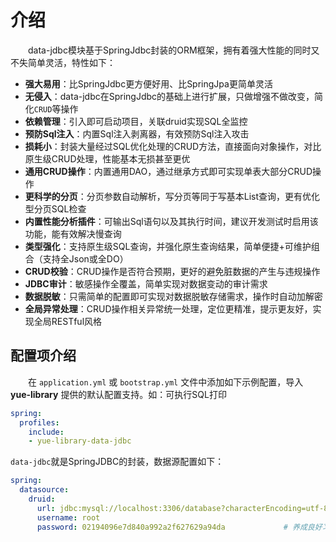 # 介绍
　　data-jdbc模块基于SpringJdbc封装的ORM框架，拥有着强大性能的同时又不失简单灵活，特性如下：
- **强大易用**：比SpringJdbc更方便好用、比SpringJpa更简单灵活
- **无侵入**：data-jdbc在SpringJdbc的基础上进行扩展，只做增强不做改变，简化`CRUD`等操作
- **依赖管理**：引入即可启动项目，关联druid实现SQL全监控
- **预防Sql注入**：内置Sql注入剥离器，有效预防Sql注入攻击
- **损耗小**：封装大量经过SQL优化处理的CRUD方法，直接面向对象操作，对比原生级CRUD处理，性能基本无损甚至更优
- **通用CRUD操作**：内置通用DAO，通过继承方式即可实现单表大部分CRUD操作
- **更科学的分页**：分页参数自动解析，写分页等同于写基本List查询，更有优化型分页SQL检查
- **内置性能分析插件**：可输出Sql语句以及其执行时间，建议开发测试时启用该功能，能有效解决慢查询
- **类型强化**：支持原生级SQL查询，并强化原生查询结果，简单便捷+可维护组合（支持全Json或全DO）
- **CRUD校验**：CRUD操作是否符合预期，更好的避免脏数据的产生与违规操作
- **JDBC审计**：敏感操作全覆盖，简单实现对数据变动的审计需求
- **数据脱敏**：只需简单的配置即可实现对数据脱敏存储需求，操作时自动加解密
- **全局异常处理**：CRUD操作相关异常统一处理，定位更精准，提示更友好，实现全局RESTful风格

## 配置项介绍
　　在 `application.yml` 或 `bootstrap.yml` 文件中添加如下示例配置，导入 **yue-library** 提供的默认配置支持。如：可执行SQL打印
```yml
spring:
  profiles:
    include:
    - yue-library-data-jdbc
```

`data-jdbc`就是SpringJDBC的封装，数据源配置如下：
```yaml
spring:
  datasource: 
    druid: 
      url: jdbc:mysql://localhost:3306/database?characterEncoding=utf-8&useSSL=false
      username: root
      password: 02194096e7d840a992a2f627629a94da             # 养成良好习惯，无论任何环境不使用弱密码
```